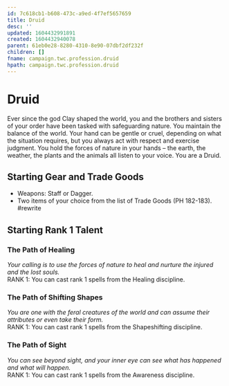 ```yaml
---
id: 7c618cb1-b608-473c-a9ed-4f7ef5657659
title: Druid
desc: ''
updated: 1604432991891
created: 1604432940078
parent: 61eb0e28-8280-4310-8e90-07dbf2df232f
children: []
fname: campaign.twc.profession.druid
hpath: campaign.twc.profession.druid
---
```

# Druid

Ever since the god Clay shaped the world, you and the brothers and sisters of your order have been tasked with safeguarding nature. You maintain the balance of the world. Your hand can be gentle or cruel, depending on what the situation requires, but you always act with respect and exercise judgment. You hold the forces of nature in your hands – the earth, the weather, the plants and the animals all listen to your voice. You are a Druid.

## Starting Gear and Trade Goods

- Weapons: Staff or Dagger.
- Two items of your choice from the list of Trade Goods (PH 182-183). #rewrite

## Starting Rank 1 Talent

### The Path of Healing

_Your calling is to use the forces of nature to heal and nurture the injured and the lost souls._
<br>RANK 1: You can cast rank 1 spells from the Healing discipline.

### The Path of Shifting Shapes

_You are one with the feral creatures of the world and can assume their attributes or even take their form._
<br>RANK 1: You can cast rank 1 spells from the Shapeshifting discipline.

### The Path of Sight

_You can see beyond sight, and your inner eye can see what has happened and what will happen._
<br>RANK 1: You can cast rank 1 spells from the Awareness discipline.

